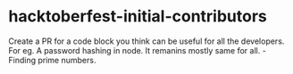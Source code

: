 # hacktoberfest-initial-contributors

Create a PR for a code block you think can be useful for all the developers. For eg. A password hashing in node. It remanins mostly same for all. - Finding prime numbers.
